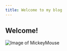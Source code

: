 ```yaml
---
title: Welcome to my blog
---
```


## Welcome!

![Image of MickeyMouse](https://d23.com/app/uploads/2013/04/1180w-600h_mickey-mouse_1.jpg)
